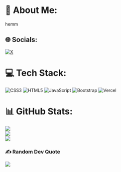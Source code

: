 # 💫 About Me:
hemm


## 🌐 Socials:
[![X](https://img.shields.io/badge/X-black.svg?logo=X&logoColor=white)](https://x.com/@andikadukuh) 

# 💻 Tech Stack:
![CSS3](https://img.shields.io/badge/css3-%231572B6.svg?style=for-the-badge&logo=css3&logoColor=white) ![HTML5](https://img.shields.io/badge/html5-%23E34F26.svg?style=for-the-badge&logo=html5&logoColor=white) ![JavaScript](https://img.shields.io/badge/javascript-%23323330.svg?style=for-the-badge&logo=javascript&logoColor=%23F7DF1E) ![Bootstrap](https://img.shields.io/badge/bootstrap-%238511FA.svg?style=for-the-badge&logo=bootstrap&logoColor=white) ![Vercel](https://img.shields.io/badge/vercel-%23000000.svg?style=for-the-badge&logo=vercel&logoColor=white)
# 📊 GitHub Stats:
![](https://github-readme-stats.vercel.app/api?username=K4nes&theme=blue_navy&hide_border=false&include_all_commits=false&count_private=false)<br/>
![](https://github-readme-streak-stats.herokuapp.com/?user=K4nes&theme=blue_navy&hide_border=false)<br/>
![](https://github-readme-stats.vercel.app/api/top-langs/?username=K4nes&theme=blue_navy&hide_border=false&include_all_commits=false&count_private=false&layout=compact)

### ✍️ Random Dev Quote
![](https://quotes-github-readme.vercel.app/api?type=horizontal&theme=tokyonight)

<!-- Proudly created with GPRM ( https://gprm.itsvg.in ) -->
